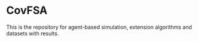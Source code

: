 # CovFSA
This is the repository for agent-based simulation, extension algorithms and datasets with results.
